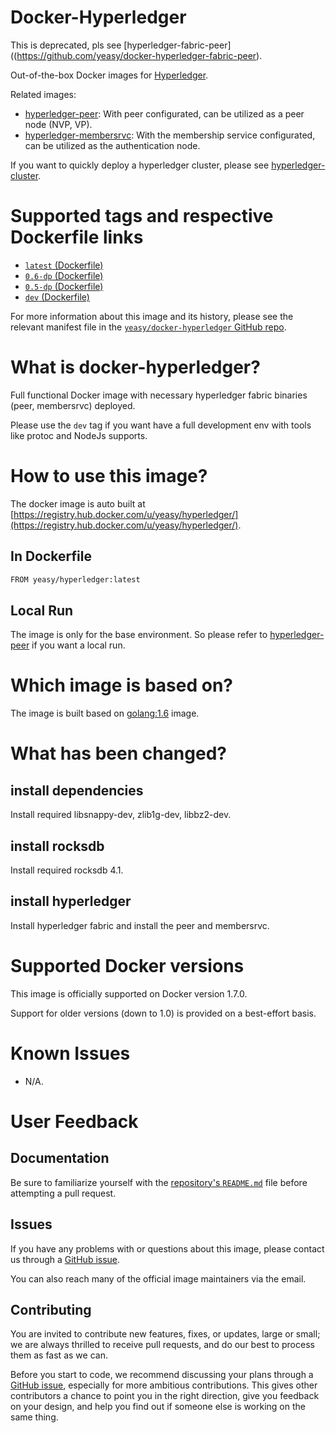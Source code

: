 Docker-Hyperledger
===

This is deprecated, pls see [hyperledger-fabric-peer]((https://github.com/yeasy/docker-hyperledger-fabric-peer).

Out-of-the-box Docker images for [Hyperledger](https://www.hyperledger.org).

Related images:

* [hyperledger-peer](https://github.com/yeasy/docker-hyperledger-peer): With peer configurated, can be utilized as a peer node (NVP, VP).
* [hyperledger-membersrvc](https://github.com/yeasy/docker-hyperledger-membersrvc): With the membership service configurated, can be utilized as the authentication node.

If you want to quickly deploy a hyperledger cluster, please see [hyperledger-cluster](https://github.com/yeasy/docker-compose-files#hyperledger).

# Supported tags and respective Dockerfile links

* [`latest` (Dockerfile)](https://github.com/yeasy/docker-hyperledger/blob/master/Dockerfile)
* [`0.6-dp` (Dockerfile)](https://github.com/yeasy/docker-hyperledger/blob/0.6-dp/Dockerfile)
* [`0.5-dp` (Dockerfile)](https://github.com/yeasy/docker-hyperledger/blob/0.5-dp/Dockerfile)
* [`dev` (Dockerfile)](https://github.com/yeasy/docker-hyperledger/blob/dev/Dockerfile)

For more information about this image and its history, please see the relevant manifest file in the [`yeasy/docker-hyperledger` GitHub repo](https://github.com/yeasy/docker-hyperledger).

# What is docker-hyperledger?
Full functional Docker image with necessary hyperledger fabric binaries (peer, membersrvc) deployed. 

Please use the `dev` tag if you want have a full development env with tools like protoc and NodeJs supports.

# How to use this image?
The docker image is auto built at [https://registry.hub.docker.com/u/yeasy/hyperledger/](https://registry.hub.docker.com/u/yeasy/hyperledger/).

## In Dockerfile
```sh
FROM yeasy/hyperledger:latest
```

## Local Run
The image is only for the base environment. So please refer to [hyperledger-peer](https://hub.docker.com/r/yeasy/hyperledger-peer/) if you want a local run.

# Which image is based on?
The image is built based on [golang:1.6](https://hub.docker.com/_/golang) image.

# What has been changed?
## install dependencies
Install required  libsnappy-dev, zlib1g-dev, libbz2-dev.

## install rocksdb
Install required  rocksdb 4.1.

## install hyperledger
Install hyperledger fabric and install the peer and membersrvc.

# Supported Docker versions

This image is officially supported on Docker version 1.7.0.

Support for older versions (down to 1.0) is provided on a best-effort basis.

# Known Issues
* N/A.

# User Feedback
## Documentation
Be sure to familiarize yourself with the [repository's `README.md`](https://github.com/yeasy/docker-hyperledger/blob/master/README.md) file before attempting a pull request.

## Issues
If you have any problems with or questions about this image, please contact us through a [GitHub issue](https://github.com/yeasy/docker-hyperledger/issues).

You can also reach many of the official image maintainers via the email.

## Contributing

You are invited to contribute new features, fixes, or updates, large or small; we are always thrilled to receive pull requests, and do our best to process them as fast as we can.

Before you start to code, we recommend discussing your plans through a [GitHub issue](https://github.com/yeasy/docker-hyperledger/issues), especially for more ambitious contributions. This gives other contributors a chance to point you in the right direction, give you feedback on your design, and help you find out if someone else is working on the same thing.
